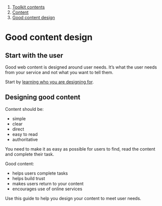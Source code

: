 1.  [Toolkit contents](/docs/core/contents)
2.  [Content](content)
3.  [Good content design](#)


# Good content design

## Start with the user

Good web content is designed around user needs. It’s what the user needs from your service and not what you want to tell them.

Start by [learning who you are designing for](contents "User need and user behaviour").

## Designing good content

Content should be:

*   simple
*   clear
*   direct
*   easy to read
*   authoritative

You need to make it as easy as possible for users to find, read the content and complete their task.

Good content:

*   helps users complete tasks
*   helps build trust
*   makes users return to your content
*   encourages use of online services

Use this guide to help you design your content to meet user needs.

